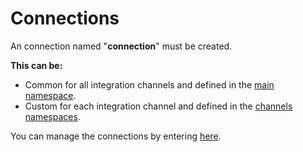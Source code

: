 # Connections

An connection named "**connection**" must be created.

**This can be:** 
* Common for all integration channels and defined in the [main namespace](namespaces?id=main-namespace).
* Custom for each integration channel and defined in the [channels namespaces](namespaces?id=channels-namespaces). 

You can manage the connections by entering [here](https://cenit.io/connection).